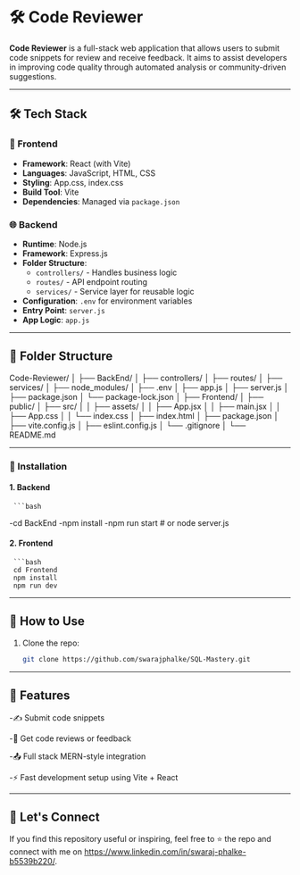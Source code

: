 # 🛠️ Code Reviewer

**Code Reviewer** is a full-stack web application that allows users to submit code snippets for review and receive feedback. It aims to assist developers in improving code quality through automated analysis or community-driven suggestions.

---

## 🛠 Tech Stack

### 🚀 Frontend
- **Framework**: React (with Vite)
- **Languages**: JavaScript, HTML, CSS
- **Styling**: App.css, index.css
- **Build Tool**: Vite
- **Dependencies**: Managed via `package.json`

### 🌐 Backend
- **Runtime**: Node.js
- **Framework**: Express.js
- **Folder Structure**:
  - `controllers/` - Handles business logic
  - `routes/` - API endpoint routing
  - `services/` - Service layer for reusable logic
- **Configuration**: `.env` for environment variables
- **Entry Point**: `server.js`
- **App Logic**: `app.js`

---

## 📁 Folder Structure

Code-Reviewer/
│
├── BackEnd/
│ ├── controllers/
│ ├── routes/
│ ├── services/
│ ├── node_modules/
│ ├── .env
│ ├── app.js
│ ├── server.js
│ ├── package.json
│ └── package-lock.json
│
├── Frontend/
│ ├── public/
│ ├── src/
│ │ ├── assets/
│ │ ├── App.jsx
│ │ ├── main.jsx
│ │ ├── App.css
│ │ └── index.css
│ ├── index.html
│ ├── package.json
│ ├── vite.config.js
│ ├── eslint.config.js
│ └── .gitignore
│
└── README.md

---

### 🚀 Installation

#### 1. Backend
     ```bash
   -cd BackEnd
   -npm install
   -npm run start # or node server.js

#### 2. Frontend
     ```bash
     cd Frontend
     npm install
     npm run dev

---

## 📌 How to Use
1. Clone the repo:  
   ```bash
   git clone https://github.com/swarajphalke/SQL-Mastery.git

---

## 📌 Features

-✍️ Submit code snippets

-📝 Get code reviews or feedback

-📤 Full stack MERN-style integration

-⚡ Fast development setup using Vite + React

---

## 🤝 Let's Connect
If you find this repository useful or inspiring, feel free to ⭐️ the repo and connect with me on https://www.linkedin.com/in/swaraj-phalke-b5539b220/.

